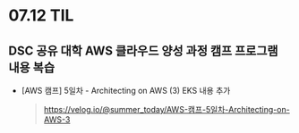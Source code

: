 <h1> 07.12 TIL </h1>

## DSC 공유 대학 AWS 클라우드 양성 과정 캠프 프로그램 내용 복습

- [AWS 캠프] 5일차 - Architecting on AWS (3) EKS 내용 추가
  > https://velog.io/@summer_today/AWS-캠프-5일차-Architecting-on-AWS-3
